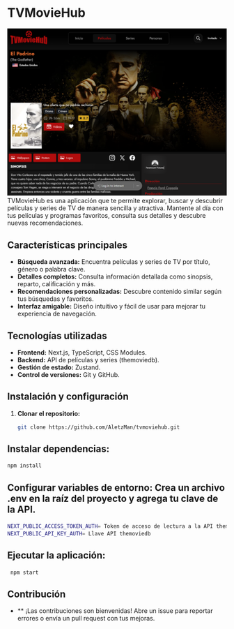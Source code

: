 # TVMovieHub
<img src="https://raw.githubusercontent.com/AletzMan/ImagesStorage/refs/heads/main/film_data_hub/gitimage.png"/>
TVMovieHub es una aplicación que te permite explorar, buscar y descubrir películas y series de TV de manera sencilla y atractiva. Mantente al día con tus películas y programas favoritos, consulta sus detalles y descubre nuevas recomendaciones.

## Características principales

- **Búsqueda avanzada:** Encuentra películas y series de TV por título, género o palabra clave.
- **Detalles completos:** Consulta información detallada como sinopsis, reparto, calificación y más.
- **Recomendaciones personalizadas:** Descubre contenido similar según tus búsquedas y favoritos.
- **Interfaz amigable:** Diseño intuitivo y fácil de usar para mejorar tu experiencia de navegación.

## Tecnologías utilizadas

- **Frontend:** Next.js, TypeScript, CSS Modules.
- **Backend:** API de películas y series (themoviedb).
- **Gestión de estado:** Zustand.
- **Control de versiones:** Git y GitHub.

## Instalación y configuración

1. **Clonar el repositorio:**
   ```bash
   git clone https://github.com/AletzMan/tvmoviehub.git

## Instalar dependencias:
   ```bash
   npm install
   ```
## Configurar variables de entorno: Crea un archivo .env en la raíz del proyecto y agrega tu clave de la API.
   ```bash
  NEXT_PUBLIC_ACCESS_TOKEN_AUTH= Token de acceso de lectura a la API themoviedb
  NEXT_PUBLIC_API_KEY_AUTH= Llave API themoviedb
   ```
## Ejecutar la aplicación:
   ```bash
    npm start
   ```
## Contribución
- ** ¡Las contribuciones son bienvenidas! Abre un issue para reportar errores o envía un pull request con tus mejoras.

